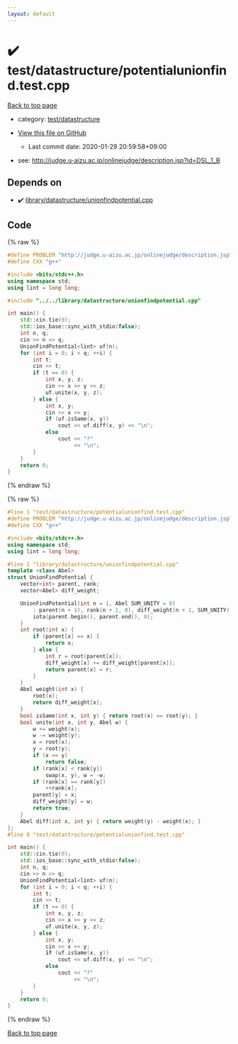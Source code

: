 ```yaml
---
layout: default
---
```


<!-- mathjax config similar to math.stackexchange -->
<script type="text/javascript" async
  src="https://cdnjs.cloudflare.com/ajax/libs/mathjax/2.7.5/MathJax.js?config=TeX-MML-AM_CHTML">
</script>
<script type="text/x-mathjax-config">
  MathJax.Hub.Config({
    TeX: { equationNumbers: { autoNumber: "AMS" }},
    tex2jax: {
      inlineMath: [ ['$','$'] ],
      processEscapes: true
    },
    "HTML-CSS": { matchFontHeight: false },
    displayAlign: "left",
    displayIndent: "2em"
  });
</script>

<script type="text/javascript" src="https://cdnjs.cloudflare.com/ajax/libs/jquery/3.4.1/jquery.min.js"></script>
<script src="https://cdn.jsdelivr.net/npm/jquery-balloon-js@1.1.2/jquery.balloon.min.js" integrity="sha256-ZEYs9VrgAeNuPvs15E39OsyOJaIkXEEt10fzxJ20+2I=" crossorigin="anonymous"></script>
<script type="text/javascript" src="../../../assets/js/copy-button.js"></script>
<link rel="stylesheet" href="../../../assets/css/copy-button.css" />


# :heavy_check_mark: test/datastructure/potentialunionfind.test.cpp

<a href="../../../index.html">Back to top page</a>

* category: <a href="../../../index.html#dd2863e470d2af8ee92181d6e8c27bbc">test/datastructure</a>
* <a href="{{ site.github.repository_url }}/blob/master/test/datastructure/potentialunionfind.test.cpp">View this file on GitHub</a>
    - Last commit date: 2020-01-29 20:59:58+09:00


* see: <a href="http://judge.u-aizu.ac.jp/onlinejudge/description.jsp?id=DSL_1_B">http://judge.u-aizu.ac.jp/onlinejudge/description.jsp?id=DSL_1_B</a>


## Depends on

* :heavy_check_mark: <a href="../../../library/library/datastructure/unionfindpotential.cpp.html">library/datastructure/unionfindpotential.cpp</a>


## Code

<a id="unbundled"></a>
{% raw %}
```cpp
#define PROBLEM "http://judge.u-aizu.ac.jp/onlinejudge/description.jsp?id=DSL_1_B"
#define CXX "g++"

#include <bits/stdc++.h>
using namespace std;
using lint = long long;

#include "../../library/datastructure/unionfindpotential.cpp"

int main() {
    std::cin.tie(0);
    std::ios_base::sync_with_stdio(false);
    int n, q;
    cin >> n >> q;
    UnionFindPotential<lint> uf(n);
    for (int i = 0; i < q; ++i) {
        int t;
        cin >> t;
        if (t == 0) {
            int x, y, z;
            cin >> x >> y >> z;
            uf.unite(x, y, z);
        } else {
            int x, y;
            cin >> x >> y;
            if (uf.isSame(x, y))
                cout << uf.diff(x, y) << "\n";
            else
                cout << "?"
                     << "\n";
        }
    }
    return 0;
}
```
{% endraw %}

<a id="bundled"></a>
{% raw %}
```cpp
#line 1 "test/datastructure/potentialunionfind.test.cpp"
#define PROBLEM "http://judge.u-aizu.ac.jp/onlinejudge/description.jsp?id=DSL_1_B"
#define CXX "g++"

#include <bits/stdc++.h>
using namespace std;
using lint = long long;

#line 1 "library/datastructure/unionfindpotential.cpp"
template <class Abel>
struct UnionFindPotential {
    vector<int> parent, rank;
    vector<Abel> diff_weight;

    UnionFindPotential(int n = 1, Abel SUM_UNITY = 0)
        : parent(n + 1), rank(n + 1, 0), diff_weight(n + 1, SUM_UNITY) {
        iota(parent.begin(), parent.end(), 0);
    }
    int root(int x) {
        if (parent[x] == x) {
            return x;
        } else {
            int r = root(parent[x]);
            diff_weight[x] += diff_weight[parent[x]];
            return parent[x] = r;
        }
    }
    Abel weight(int x) {
        root(x);
        return diff_weight[x];
    }
    bool isSame(int x, int y) { return root(x) == root(y); }
    bool unite(int x, int y, Abel w) {
        w += weight(x);
        w -= weight(y);
        x = root(x);
        y = root(y);
        if (x == y)
            return false;
        if (rank[x] < rank[y])
            swap(x, y), w = -w;
        if (rank[x] == rank[y])
            ++rank[x];
        parent[y] = x;
        diff_weight[y] = w;
        return true;
    }
    Abel diff(int x, int y) { return weight(y) - weight(x); }
};
#line 9 "test/datastructure/potentialunionfind.test.cpp"

int main() {
    std::cin.tie(0);
    std::ios_base::sync_with_stdio(false);
    int n, q;
    cin >> n >> q;
    UnionFindPotential<lint> uf(n);
    for (int i = 0; i < q; ++i) {
        int t;
        cin >> t;
        if (t == 0) {
            int x, y, z;
            cin >> x >> y >> z;
            uf.unite(x, y, z);
        } else {
            int x, y;
            cin >> x >> y;
            if (uf.isSame(x, y))
                cout << uf.diff(x, y) << "\n";
            else
                cout << "?"
                     << "\n";
        }
    }
    return 0;
}

```
{% endraw %}

<a href="../../../index.html">Back to top page</a>

